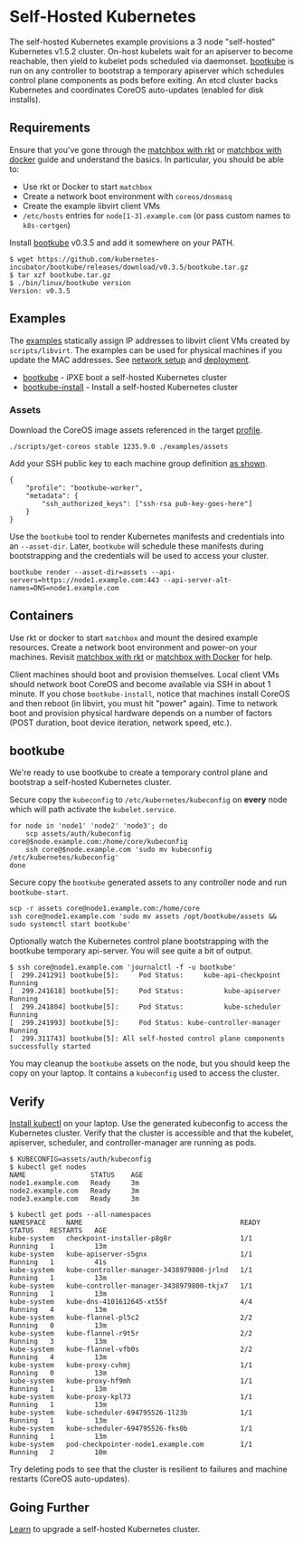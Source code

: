 
# Self-Hosted Kubernetes

The self-hosted Kubernetes example provisions a 3 node "self-hosted" Kubernetes v1.5.2 cluster. On-host kubelets wait for an apiserver to become reachable, then yield to kubelet pods scheduled via daemonset. [bootkube](https://github.com/kubernetes-incubator/bootkube) is run on any controller to bootstrap a temporary apiserver which schedules control plane components as pods before exiting. An etcd cluster backs Kubernetes and coordinates CoreOS auto-updates (enabled for disk installs).

## Requirements

Ensure that you've gone through the [matchbox with rkt](getting-started-rkt.md) or [matchbox with docker](getting-started-docker.md) guide and understand the basics. In particular, you should be able to:

* Use rkt or Docker to start `matchbox`
* Create a network boot environment with `coreos/dnsmasq`
* Create the example libvirt client VMs
* `/etc/hosts` entries for `node[1-3].example.com` (or pass custom names to `k8s-certgen`)

Install [bootkube](https://github.com/kubernetes-incubator/bootkube/releases/tag/v0.3.5) v0.3.5 and add it somewhere on your PATH.

    $ wget https://github.com/kubernetes-incubator/bootkube/releases/download/v0.3.5/bootkube.tar.gz
    $ tar xzf bootkube.tar.gz
    $ ./bin/linux/bootkube version
    Version: v0.3.5

## Examples

The [examples](../examples) statically assign IP addresses to libvirt client VMs created by `scripts/libvirt`. The examples can be used for physical machines if you update the MAC addresses. See [network setup](network-setup.md) and [deployment](deployment.md).

* [bootkube](../examples/groups/bootkube) - iPXE boot a self-hosted Kubernetes cluster
* [bootkube-install](../examples/groups/bootkube-install) - Install a self-hosted Kubernetes cluster

### Assets

Download the CoreOS image assets referenced in the target [profile](../examples/profiles).

    ./scripts/get-coreos stable 1235.9.0 ./examples/assets

Add your SSH public key to each machine group definition [as shown](../examples/README.md#ssh-keys).

    {
        "profile": "bootkube-worker",
        "metadata": {
            "ssh_authorized_keys": ["ssh-rsa pub-key-goes-here"]
        }
    }

Use the `bootkube` tool to render Kubernetes manifests and credentials into an `--asset-dir`. Later, `bootkube` will schedule these manifests during bootstrapping and the credentials will be used to access your cluster.

    bootkube render --asset-dir=assets --api-servers=https://node1.example.com:443 --api-server-alt-names=DNS=node1.example.com

## Containers

Use rkt or docker to start `matchbox` and mount the desired example resources. Create a network boot environment and power-on your machines. Revisit [matchbox with rkt](getting-started-rkt.md) or [matchbox with Docker](getting-started-docker.md) for help.

Client machines should boot and provision themselves. Local client VMs should network boot CoreOS and become available via SSH in about 1 minute. If you chose `bootkube-install`, notice that machines install CoreOS and then reboot (in libvirt, you must hit "power" again). Time to network boot and provision physical hardware depends on a number of factors (POST duration, boot device iteration, network speed, etc.).

## bootkube

We're ready to use bootkube to create a temporary control plane and bootstrap a self-hosted Kubernetes cluster.

Secure copy the `kubeconfig` to `/etc/kubernetes/kubeconfig` on **every** node which will path activate the `kubelet.service`.

    for node in 'node1' 'node2' 'node3'; do
        scp assets/auth/kubeconfig core@$node.example.com:/home/core/kubeconfig
        ssh core@$node.example.com 'sudo mv kubeconfig /etc/kubernetes/kubeconfig'
    done

Secure copy the `bootkube` generated assets to any controller node and run `bootkube-start`.

    scp -r assets core@node1.example.com:/home/core
    ssh core@node1.example.com 'sudo mv assets /opt/bootkube/assets && sudo systemctl start bootkube'

Optionally watch the Kubernetes control plane bootstrapping with the bootkube temporary api-server. You will see quite a bit of output.

    $ ssh core@node1.example.com 'journalctl -f -u bootkube'
    [  299.241291] bootkube[5]:     Pod Status:     kube-api-checkpoint     Running
    [  299.241618] bootkube[5]:     Pod Status:          kube-apiserver     Running
    [  299.241804] bootkube[5]:     Pod Status:          kube-scheduler     Running
    [  299.241993] bootkube[5]:     Pod Status: kube-controller-manager     Running
    [  299.311743] bootkube[5]: All self-hosted control plane components successfully started

You may cleanup the `bootkube` assets on the node, but you should keep the copy on your laptop. It contains a `kubeconfig` used to access the cluster.

## Verify

[Install kubectl](https://coreos.com/kubernetes/docs/latest/configure-kubectl.html) on your laptop. Use the generated kubeconfig to access the Kubernetes cluster. Verify that the cluster is accessible and that the kubelet, apiserver, scheduler, and controller-manager are running as pods.

    $ KUBECONFIG=assets/auth/kubeconfig
    $ kubectl get nodes
    NAME                STATUS    AGE
    node1.example.com   Ready     3m
    node2.example.com   Ready     3m
    node3.example.com   Ready     3m

    $ kubectl get pods --all-namespaces
    NAMESPACE     NAME                                       READY     STATUS    RESTARTS   AGE
    kube-system   checkpoint-installer-p8g8r                 1/1       Running   1          13m
    kube-system   kube-apiserver-s5gnx                       1/1       Running   1          41s
    kube-system   kube-controller-manager-3438979800-jrlnd   1/1       Running   1          13m
    kube-system   kube-controller-manager-3438979800-tkjx7   1/1       Running   1          13m
    kube-system   kube-dns-4101612645-xt55f                  4/4       Running   4          13m
    kube-system   kube-flannel-pl5c2                         2/2       Running   0          13m
    kube-system   kube-flannel-r9t5r                         2/2       Running   3          13m
    kube-system   kube-flannel-vfb0s                         2/2       Running   4          13m
    kube-system   kube-proxy-cvhmj                           1/1       Running   0          13m
    kube-system   kube-proxy-hf9mh                           1/1       Running   1          13m
    kube-system   kube-proxy-kpl73                           1/1       Running   1          13m
    kube-system   kube-scheduler-694795526-1l23b             1/1       Running   1          13m
    kube-system   kube-scheduler-694795526-fks0b             1/1       Running   1          13m
    kube-system   pod-checkpointer-node1.example.com         1/1       Running   2          10m




Try deleting pods to see that the cluster is resilient to failures and machine restarts (CoreOS auto-updates).

## Going Further

[Learn](bootkube-upgrades.md) to upgrade a self-hosted Kubernetes cluster.

